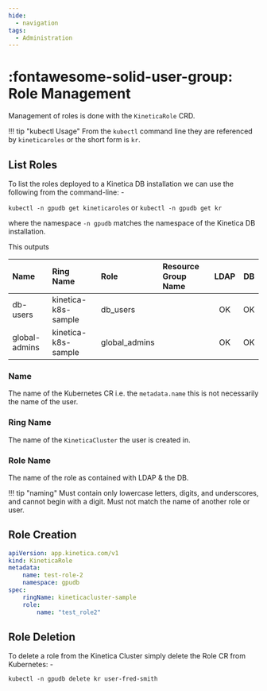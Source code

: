```yaml
---
hide:
  - navigation
tags:
  - Administration
---
```

# :fontawesome-solid-user-group: Role Management

Management of roles is done with the `KineticaRole` CRD. 

!!! tip "kubectl Usage"
    From the `kubectl` command line they are referenced by `kineticaroles` or the short form is `kr`.

## List Roles

To list the roles deployed to a Kinetica DB installation we can use the following from the
command-line: -

`kubectl -n gpudb get kineticaroles` or `kubectl -n gpudb get kr`

where the namespace `-n gpudb` matches the namespace of the Kinetica DB installation.

This outputs

| Name   |  Ring Name           | Role    | Resource Group Name | LDAP | DB |
|:-------| :--------------------|:-------|:--------------------|:----:|:---:| 
| db-users |  kinetica-k8s-sample | db_users |                     |  OK  | OK | 
| global-admins | kinetica-k8s-sample | global_admins |  |  OK  | OK |

### Name

The name of the Kubernetes CR i.e. the `metadata.name` this is not necessarily the name of the user.

### Ring Name

The name of the `KineticaCluster` the user is created in.

### Role Name

The name of the role as contained with LDAP & the DB.

!!! tip "naming"
    Must contain only lowercase letters, digits, and underscores, and cannot begin with a digit.
    Must not match the name of another role or user.

## Role Creation

``` yaml title="test-role-2.yaml"
apiVersion: app.kinetica.com/v1
kind: KineticaRole
metadata:
    name: test-role-2
    namespace: gpudb
spec:
    ringName: kineticacluster-sample
    role:
        name: "test_role2"
```

## Role Deletion

To delete a role from the Kinetica Cluster simply delete the Role CR from Kubernetes: -


``` shell title="Delete User"
kubectl -n gpudb delete kr user-fred-smith 
```
